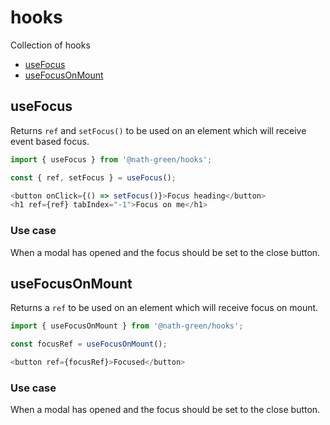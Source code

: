 # hooks

Collection of hooks

- [useFocus](#user-content-usefocus)
- [useFocusOnMount](#user-content-usefocusonmount)

## useFocus

Returns `ref` and `setFocus()` to be used on an element which will receive event based focus.

```js
import { useFocus } from '@nath-green/hooks';

const { ref, setFocus } = useFocus();

<button onClick={() => setFocus()}>Focus heading</button>
<h1 ref={ref} tabIndex="-1">Focus on me</h1>
```

### Use case

When a modal has opened and the focus should be set to the close button.

## useFocusOnMount

Returns a `ref` to be used on an element which will receive focus on mount.

```js
import { useFocusOnMount } from '@nath-green/hooks';

const focusRef = useFocusOnMount();

<button ref={focusRef}>Focused</button>
```

### Use case

When a modal has opened and the focus should be set to the close button.

